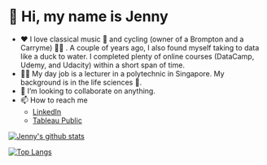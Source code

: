 # :wave: Hi, my name is Jenny
- :heart: I love classical music :musical_note: and cycling (owner of a Brompton and a Carryme) :biking_woman: . A couple of years ago, I also found myself taking to data like a duck to water. I completed plenty of online courses (DataCamp, Udemy, and Udacity) within a short span of time. 
- :woman_teacher:  My day job is a lecturer in a polytechnic in Singapore. My background is in the life sciences :dna:.
- :brain: I’m looking to collaborate on anything.
- 📫 How to reach me 
    - [LinkedIn](https://www.linkedin.com/in/jenny-tan-brompton/)
    - [Tableau Public](https://public.tableau.com/app/profile/jenny.tan7023#!/?newProfile=&activeTab=0)


[![Jenny's github stats](https://github-readme-stats.vercel.app/api?username=timpanister&count_private=true&show_icons=true&theme=radical&hide_rank=false)](https://github.com/anuraghazra/github-readme-stats)

[![Top Langs](https://github-readme-stats.vercel.app/api/top-langs/?username=timpanister)](https://github.com/anuraghazra/github-readme-stats)

<!---
timpanister/timpanister is a ✨ special ✨ repository because its `README.md` (this file) appears on your GitHub profile.
You can click the Preview link to take a look at your changes.
--->
